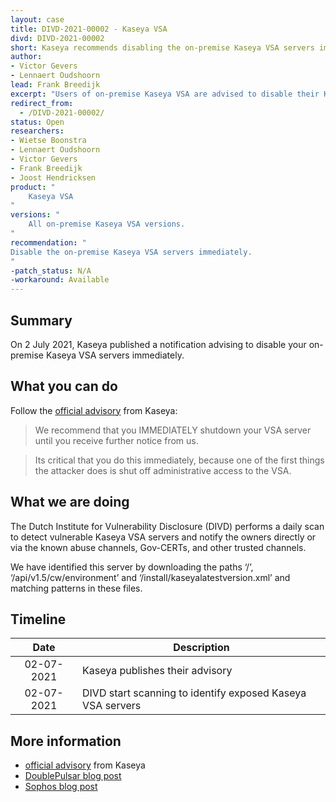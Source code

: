 ```yaml
---
layout: case
title: DIVD-2021-00002 - Kaseya VSA
divd: DIVD-2021-00002
short: Kaseya recommends disabling the on-premise Kaseya VSA servers immediately.
author:
- Victor Gevers
- Lennaert Oudshoorn
lead: Frank Breedijk
excerpt: "Users of on-premise Kaseya VSA are advised to disable their Kaseya VSA servers."
redirect_from:
  - /DIVD-2021-00002/
status: Open
researchers:
- Wietse Boonstra
- Lennaert Oudshoorn
- Victor Gevers
- Frank Breedijk
- Joost Hendricksen
product: "
	Kaseya VSA
"
versions: "
	All on-premise Kaseya VSA versions.
"
recommendation: "
Disable the on-premise Kaseya VSA servers immediately.
"
-patch_status: N/A
-workaround: Available
---
```

## Summary
On 2 July 2021, Kaseya published a notification advising to disable your on-premise Kaseya VSA servers immediately.

## What you can do
Follow the [official advisory](https://helpdesk.kaseya.com/hc/en-gb/articles/4403440684689-Important-Notice-July-2nd-2021) from Kaseya:
> We recommend that you IMMEDIATELY shutdown your VSA server until
you receive further notice from us.

> Its critical that you do this immediately, because one of the first things the attacker does
is shut off administrative access to the VSA.

## What we are doing
The Dutch Institute for Vulnerability Disclosure (DIVD) performs a daily scan to detect vulnerable Kaseya VSA servers and notify the owners directly or via the known abuse channels, Gov-CERTs, and other trusted channels.

We have identified this server by downloading the paths ‘/’, ‘/api/v1.5/cw/environment’ and ‘/install/kaseyalatestversion.xml’ and matching patterns in these files.


## Timeline

| Date  | Description |
|:-----:|-------------|
| 02-07-2021 | Kaseya publishes their advisory |
| 02-07-2021 | DIVD start scanning to identify exposed Kaseya VSA servers |

## More information
* [official  advisory](https://helpdesk.kaseya.com/hc/en-gb/articles/4403440684689-Important-Notice-July-2nd-2021) from Kaseya
* [DoublePulsar blog post](https://doublepulsar.com/kaseya-supply-chain-attack-delivers-mass-ransomware-event-to-us-companies-76e4ec6ec64b)
* [Sophos blog post](https://community.sophos.com/b/security-blog/posts/active-ransomware-attack-on-kaseya-customers)
